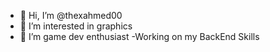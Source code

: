 - 👋 Hi, I’m @thexahmed00
- 👀 I’m interested in graphics
- 🌱 I’m game dev enthusiast
-Working on my BackEnd Skills



<!---

--->
